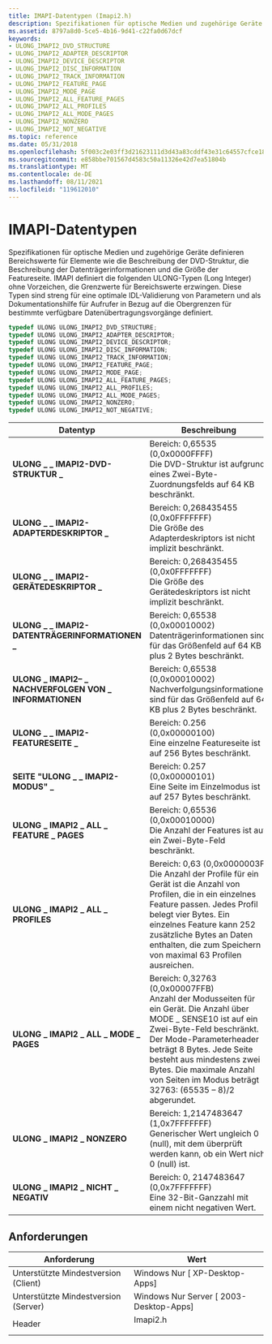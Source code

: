 ```yaml
---
title: IMAPI-Datentypen (Imapi2.h)
description: Spezifikationen für optische Medien und zugehörige Geräte definieren Bereichswerte für Elemente wie die Beschreibung der DVD-Struktur, die Beschreibung der Datenträgerinformationen und die Größe der Featureseite.
ms.assetid: 8797a8d0-5ce5-4b16-9d41-c22fa0d67dcf
keywords:
- ULONG_IMAPI2_DVD_STRUCTURE
- ULONG_IMAPI2_ADAPTER_DESCRIPTOR
- ULONG_IMAPI2_DEVICE_DESCRIPTOR
- ULONG_IMAPI2_DISC_INFORMATION
- ULONG_IMAPI2_TRACK_INFORMATION
- ULONG_IMAPI2_FEATURE_PAGE
- ULONG_IMAPI2_MODE_PAGE
- ULONG_IMAPI2_ALL_FEATURE_PAGES
- ULONG_IMAPI2_ALL_PROFILES
- ULONG_IMAPI2_ALL_MODE_PAGES
- ULONG_IMAPI2_NONZERO
- ULONG_IMAPI2_NOT_NEGATIVE
ms.topic: reference
ms.date: 05/31/2018
ms.openlocfilehash: 5f003c2e03ff3d21623111d3d43a83cddf43e31c64557cfce18b5a401cdcd5d5
ms.sourcegitcommit: e858bbe701567d4583c50a11326e42d7ea51804b
ms.translationtype: MT
ms.contentlocale: de-DE
ms.lasthandoff: 08/11/2021
ms.locfileid: "119612010"
---
```

# <a name="imapi-data-types"></a>IMAPI-Datentypen

Spezifikationen für optische Medien und zugehörige Geräte definieren Bereichswerte für Elemente wie die Beschreibung der DVD-Struktur, die Beschreibung der Datenträgerinformationen und die Größe der Featureseite. IMAPI definiert die folgenden ULONG-Typen (Long Integer) ohne Vorzeichen, die Grenzwerte für Bereichswerte erzwingen. Diese Typen sind streng für eine optimale IDL-Validierung von Parametern und als Dokumentationshilfe für Aufrufer in Bezug auf die Obergrenzen für bestimmte verfügbare Datenübertragungsvorgänge definiert.


```C++
typedef ULONG ULONG_IMAPI2_DVD_STRUCTURE;
typedef ULONG ULONG_IMAPI2_ADAPTER_DESCRIPTOR;
typedef ULONG ULONG_IMAPI2_DEVICE_DESCRIPTOR;
typedef ULONG ULONG_IMAPI2_DISC_INFORMATION;
typedef ULONG ULONG_IMAPI2_TRACK_INFORMATION;
typedef ULONG ULONG_IMAPI2_FEATURE_PAGE;
typedef ULONG ULONG_IMAPI2_MODE_PAGE;
typedef ULONG ULONG_IMAPI2_ALL_FEATURE_PAGES;
typedef ULONG ULONG_IMAPI2_ALL_PROFILES;
typedef ULONG ULONG_IMAPI2_ALL_MODE_PAGES;
typedef ULONG ULONG_IMAPI2_NONZERO;
typedef ULONG ULONG_IMAPI2_NOT_NEGATIVE;
```





| Datentyp                                                                                                                                  | Beschreibung                                                                                                                                                                                                                                                                                                      |
|--------------------------------------------------------------------------------------------------------------------------------------------|------------------------------------------------------------------------------------------------------------------------------------------------------------------------------------------------------------------------------------------------------------------------------------------------------------------|
| <span id="ULONG_IMAPI2_DVD_STRUCTURE"></span><span id="ulong_imapi2_dvd_structure"></span>**ULONG \_ \_ IMAPI2-DVD-STRUKTUR \_**                | Bereich: 0,65535 (0,0x0000FFFF)<br/> Die DVD-Struktur ist aufgrund eines Zwei-Byte-Zuordnungsfelds auf 64 KB beschränkt.<br/>                                                                                                                                                                                     |
| <span id="ULONG_IMAPI2_ADAPTER_DESCRIPTOR"></span><span id="ulong_imapi2_adapter_descriptor"></span>**ULONG \_ \_ IMAPI2-ADAPTERDESKRIPTOR \_** | Bereich: 0,268435455 (0,0x0FFFFFFF)<br/> Die Größe des Adapterdeskriptors ist nicht implizit beschränkt.<br/>                                                                                                                                                                                                |
| <span id="ULONG_IMAPI2_DEVICE_DESCRIPTOR"></span><span id="ulong_imapi2_device_descriptor"></span>**ULONG \_ \_ IMAPI2-GERÄTEDESKRIPTOR \_**    | Bereich: 0,268435455 (0,0x0FFFFFFF)<br/> Die Größe des Gerätedeskriptors ist nicht implizit beschränkt.<br/>                                                                                                                                                                                                 |
| <span id="ULONG_IMAPI2_DISC_INFORMATION"></span><span id="ulong_imapi2_disc_information"></span>**ULONG \_ \_ IMAPI2-DATENTRÄGERINFORMATIONEN \_**       | Bereich: 0,65538 (0,0x00010002)<br/> Datenträgerinformationen sind für das Größenfeld auf 64 KB plus 2 Bytes beschränkt.<br/>                                                                                                                                                                                         |
| <span id="ULONG_IMAPI2_TRACK_INFORMATION"></span><span id="ulong_imapi2_track_information"></span>**ULONG \_ IMAPI2– \_ NACHVERFOLGEN VON \_ INFORMATIONEN**    | Bereich: 0,65538 (0,0x00010002)<br/> Nachverfolgungsinformationen sind für das Größenfeld auf 64 KB plus 2 Bytes beschränkt.<br/>                                                                                                                                                                                        |
| <span id="ULONG_IMAPI2_FEATURE_PAGE"></span><span id="ulong_imapi2_feature_page"></span>**ULONG \_ \_ IMAPI2-FEATURESEITE \_**                   | Bereich: 0.256 (0,0x00000100)<br/> Eine einzelne Featureseite ist auf 256 Bytes beschränkt.<br/>                                                                                                                                                                                                                 |
| <span id="ULONG_IMAPI2_MODE_PAGE"></span><span id="ulong_imapi2_mode_page"></span>**SEITE "ULONG \_ \_ IMAPI2-MODUS" \_**                            | Bereich: 0.257 (0,0x00000101)<br/> Eine Seite im Einzelmodus ist auf 257 Bytes beschränkt.<br/>                                                                                                                                                                                                                    |
| <span id="ULONG_IMAPI2_ALL_FEATURE_PAGES"></span><span id="ulong_imapi2_all_feature_pages"></span>**ULONG \_ IMAPI2 \_ ALL \_ FEATURE \_ PAGES**   | Bereich: 0,65536 (0,0x00010000)<br/> Die Anzahl der Features ist auf ein Zwei-Byte-Feld beschränkt.<br/>                                                                                                                                                                                                       |
| <span id="ULONG_IMAPI2_ALL_PROFILES"></span><span id="ulong_imapi2_all_profiles"></span>**ULONG \_ IMAPI2 \_ ALL \_ PROFILES**                   | Bereich: 0,63 (0,0x0000003F)<br/> Die Anzahl der Profile für ein Gerät ist die Anzahl von Profilen, die in ein einzelnes Feature passen. Jedes Profil belegt vier Bytes. Ein einzelnes Feature kann 252 zusätzliche Bytes an Daten enthalten, die zum Speichern von maximal 63 Profilen ausreichen.<br/>                                 |
| <span id="ULONG_IMAPI2_ALL_MODE_PAGES"></span><span id="ulong_imapi2_all_mode_pages"></span>**ULONG \_ IMAPI2 \_ ALL \_ MODE \_ PAGES**            | Bereich: 0,32763 (0,0x00007FFB)<br/> Anzahl der Modusseiten für ein Gerät. Die Anzahl über MODE \_ SENSE10 ist auf ein Zwei-Byte-Feld beschränkt.<br/> Der Mode-Parameterheader beträgt 8 Bytes. Jede Seite besteht aus mindestens zwei Bytes. Die maximale Anzahl von Seiten im Modus beträgt 32763: (65535 – 8)/2 abgerundet.<br/> |
| <span id="ULONG_IMAPI2_NONZERO"></span><span id="ulong_imapi2_nonzero"></span>**ULONG \_ IMAPI2 \_ NONZERO**                                   | Bereich: 1,2147483647 (1,0x7FFFFFFF)<br/> Generischer Wert ungleich 0 (null), mit dem überprüft werden kann, ob ein Wert nicht 0 (null) ist.<br/>                                                                                                                                                                              |
| <span id="ULONG_IMAPI2_NOT_NEGATIVE"></span><span id="ulong_imapi2_not_negative"></span>**ULONG \_ IMAPI2 \_ NICHT \_ NEGATIV**                   | Bereich: 0, 2147483647 (0,0x7FFFFFFF)<br/> Eine 32-Bit-Ganzzahl mit einem nicht negativen Wert.<br/>                                                                                                                                                                                                              |



## <a name="requirements"></a>Anforderungen



| Anforderung | Wert |
|-------------------------------------|-------------------------------------------------------------------------------------|
| Unterstützte Mindestversion (Client)<br/> | Windows Nur \[ XP-Desktop-Apps\]<br/>                                         |
| Unterstützte Mindestversion (Server)<br/> | Windows Nur Server \[ 2003-Desktop-Apps\]<br/>                                |
| Header<br/>                   | <dl> <dt>Imapi2.h</dt> </dl> |



 

 





